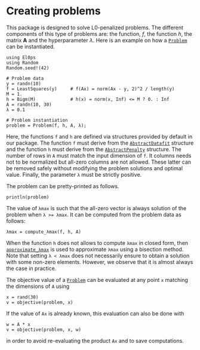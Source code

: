 # Creating problems

This package is designed to solve L0-penalized problems.
The different components of this type of problems are: the function, $f$, the function $h$, the matrix $\mathbf{A}$ and the hyperparameter $\lambda$.
Here is an example on how a [`Problem`](@ref) can be instantiated.
```@example problems
using El0ps
using Random
Random.seed!(42)

# Problem data
y = randn(10)
f = LeastSquares(y)     # f(Ax) = norm(Ax - y, 2)^2 / length(y)
M = 1.
h = Bigm(M)             # h(x) = norm(x, Inf) <= M ? 0. : Inf
A = randn(10, 30)
λ = 0.1

# Problem instantiation
problem = Problem(f, h, A, λ);
```
Here, the functions `f` and `h` are defined via structures provided by default in our package. 
The function `f` must derive from the [`AbstractDatafit`](@ref) structure and the function `h` must derive from the [`AbstractPenalty`](@ref) structure.
The number of rows in `A` must match the input dimension of `f`.
It columns needs not to be normalized but all-zero columns are not allowed.
These latter can be removed safely without modifying the problem solutions and optimal value.
Finally, the parameter `λ` must be strictly positive.

The problem can be pretty-printed as follows.

```@example problems
println(problem)
```

The value of `λmax` is such that the all-zero vector is always solution of the problem when `λ >= λmax`.
It can be computed from the problem data as follows:
```@example problems
λmax = compute_λmax(f, h, A)
```
When the function `h` does not allows to compute `λmax` in closed form, then [`approximate_λmax`](@ref) is used to approximate `λmax` using a bisection method.
Note that setting `λ < λmax` does not necessarily ensure to obtain a solution with some non-zero elements.
However, we observe that it is almost always the case in practice.

The objective value of a [`Problem`](@ref) can be evaluated at any point `x` matching the dimensions of `A` using
```@example problems
x = rand(30)
v = objective(problem, x)
```
If the value of `Ax` is already known, this evaluation can also be done with
```@example problems
w = A * x
v = objective(problem, x, w)
```
in order to avoid re-evaluating the product `Ax` and to save computations.